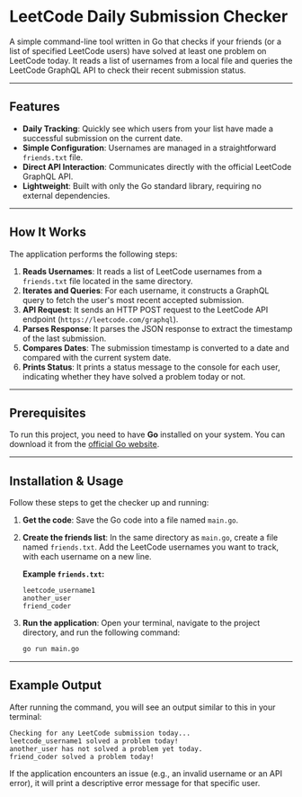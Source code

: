 # LeetCode Daily Submission Checker

A simple command-line tool written in Go that checks if your friends (or a list of specified LeetCode users) have solved at least one problem on LeetCode today. It reads a list of usernames from a local file and queries the LeetCode GraphQL API to check their recent submission status.

-----

## Features

  - **Daily Tracking**: Quickly see which users from your list have made a successful submission on the current date.
  - **Simple Configuration**: Usernames are managed in a straightforward `friends.txt` file.
  - **Direct API Interaction**: Communicates directly with the official LeetCode GraphQL API.
  - **Lightweight**: Built with only the Go standard library, requiring no external dependencies.

-----

## How It Works

The application performs the following steps:

1.  **Reads Usernames**: It reads a list of LeetCode usernames from a `friends.txt` file located in the same directory.
2.  **Iterates and Queries**: For each username, it constructs a GraphQL query to fetch the user's most recent accepted submission.
3.  **API Request**: It sends an HTTP POST request to the LeetCode API endpoint (`https://leetcode.com/graphql`).
4.  **Parses Response**: It parses the JSON response to extract the timestamp of the last submission.
5.  **Compares Dates**: The submission timestamp is converted to a date and compared with the current system date.
6.  **Prints Status**: It prints a status message to the console for each user, indicating whether they have solved a problem today or not.

-----

## Prerequisites

To run this project, you need to have **Go** installed on your system. You can download it from the [official Go website](https://go.dev/dl/).

-----

## Installation & Usage

Follow these steps to get the checker up and running:

1.  **Get the code**:
    Save the Go code into a file named `main.go`.

2.  **Create the friends list**:
    In the same directory as `main.go`, create a file named `friends.txt`. Add the LeetCode usernames you want to track, with each username on a new line.

    **Example `friends.txt`:**

    ```text
    leetcode_username1
    another_user
    friend_coder
    ```

3.  **Run the application**:
    Open your terminal, navigate to the project directory, and run the following command:

    ```sh
    go run main.go
    ```

-----

## Example Output

After running the command, you will see an output similar to this in your terminal:

```
Checking for any LeetCode submission today...
leetcode_username1 solved a problem today!
another_user has not solved a problem yet today.
friend_coder solved a problem today!
```

If the application encounters an issue (e.g., an invalid username or an API error), it will print a descriptive error message for that specific user.
